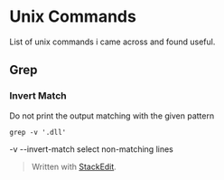 # Unix Commands
List of unix commands i came across and found useful.

## Grep
### Invert Match  
Do not print the output matching with the given pattern

    grep -v '.dll' 
   -v  --invert-match        select non-matching lines   

> Written with [StackEdit](https://stackedit.io/).
